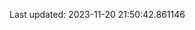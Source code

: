 <!-- lastfm -->


<!--START_SECTION:last-updated-->
Last updated: 2023-11-20 21:50:42.861146
<!--END_SECTION:last-updated-->